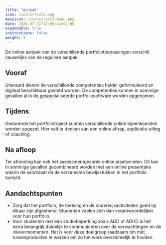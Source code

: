 ```yaml
---
title: "Aanpak"
icon: /icons/tools.png
menuicon: /icons/tools-menu.png
date: 2020-07-31T11:05:44+02:00
expandable: true
instructions: false
weight: 3
---
```


De online aanpak van de verschillende portfoliotoepassingen verschilt nauwelijks van de reguliere aanpak.

## Vooraf

Uiteraard dienen de verschillende competenties helder geformuleerd en digitaal beschikbaar gesteld worden. De competenties kunnen in sommige gevallen al in de gespecialiseerde portfoliosoftware worden opgenomen. 

## Tijdens

Gedurende het portfoliotraject kunnen verschillende online bijeenkomsten worden opgezet. Hier valt te denken aan een online aftrap, applicatie-uitleg of coaching.

## Na afloop 

Ter afronding kan ook het assessmentgesprek online plaatsvinden. Dit kan in sommige gevallen gecombineerd worden met een online presentatie waarin de kandidaat de de verzamelde bewijsstukken in het portfolio toelicht.

## Aandachtspunten 

*	Zorg dat het portfolio, de toetsing en de onderwijsactiviteiten goed op elkaar zijn afgestemd. Studenten voelen zich dan verantwoordelijker voor hun portfolio. 
*	Voor studenten met een studiebeperking zoals ADD of ADHD is het extra belangrijk duidelijk te communiceren over de verwachtingen en de inlevermomenten. Het is voor deze doelgroep raadzaam om met tussenproducten te werken om zo het werk overzichtelijk te houden. 
